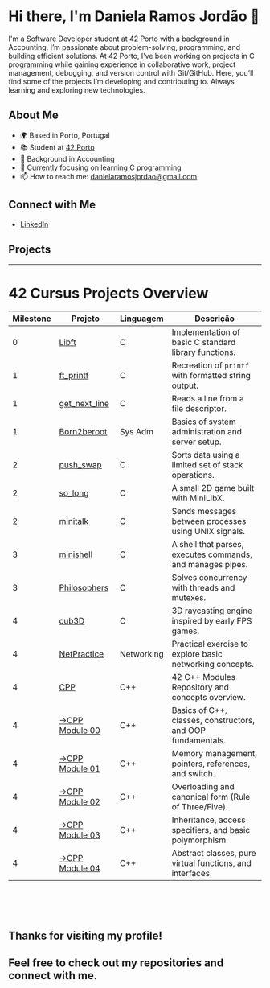 # Hi there, I'm Daniela Ramos Jordão 👋

I'm a Software Developer student at 42 Porto with a background in Accounting. I’m passionate about problem-solving, programming, and building efficient solutions.
At 42 Porto, I’ve been working on projects in C programming while gaining experience in collaborative work, project management, debugging, and version control with Git/GitHub.
Here, you’ll find some of the projects I’m developing and contributing to. Always learning and exploring new technologies. 

## About Me

- 🌍 Based in Porto, Portugal
- 📚 Student at [42 Porto](https://www.42porto.com)
- 💼 Background in Accounting
- 🌱 Currently focusing on learning C programming
- 📫 How to reach me: [danielaramosjordao@gmail.com](mailto:danielaramosjordao@gmail.com)
  
## Connect with Me

- [LinkedIn](https://linkedin.com/in/daniela-ramos-jordao/)

## Projects

---

# 42 Cursus Projects Overview

| Milestone | Projeto                                      | Linguagem | Descrição                                                      |
|-----------|---------------------------------------------|-----------|----------------------------------------------------------------|
| 0         | [Libft](https://github.com/danielarjordao/Libft.git)         | C         | Implementation of basic C standard library functions.          |
| 1         | [ft_printf](https://github.com/danielarjordao/ft_printf.git)     | C         | Recreation of `printf` with formatted string output.           |
| 1         | [get_next_line](https://github.com/danielarjordao/get_next_line.git) | C         | Reads a line from a file descriptor.                            |
| 1         | [Born2beroot](https://github.com/danielarjordao/Born2beroot.git)   | Sys Adm | Basics of system administration and server setup.              |
| 2         | [push_swap](https://github.com/danielarjordao/push_swap.git)     | C         | Sorts data using a limited set of stack operations.             |
| 2         | [so_long](https://github.com/danielarjordao/so_long)       | C         | A small 2D game built with MiniLibX.                            |
| 2         | [minitalk](https://github.com/danielarjordao/minitalk)      | C         | Sends messages between processes using UNIX signals.           |
| 3         | [minishell](https://github.com/danielarjordao/minishell)     | C         | A shell that parses, executes commands, and manages pipes.      |
| 3         | [Philosophers](https://github.com/danielarjordao/Philosophers)  | C         | Solves concurrency with threads and mutexes.                    |
| 4         | [cub3D](https://github.com/danielarjordao/cub3D)         | C         | 3D raycasting engine inspired by early FPS games.               |
| 4         | [NetPractice](https://github.com/danielarjordao/NetPractice.git)   | Networking| Practical exercise to explore basic networking concepts.        |
| 4         | [CPP](https://github.com/danielarjordao/CPP.git) | C++      | 42 C++ Modules Repository and concepts overview.  |
| 4         | [→CPP Module 00](https://github.com/danielarjordao/CPP/tree/d296601ee282196436ae88be01159e29146afcf6/CPP%20Module%2000) | C++      | Basics of C++, classes, constructors, and OOP fundamentals. |
| 4         | [→CPP Module 01](https://github.com/danielarjordao/CPP/tree/d296601ee282196436ae88be01159e29146afcf6/CPP%20Module%2001) | C++      | Memory management, pointers, references, and switch.          |
| 4         | [→CPP Module 02](https://github.com/danielarjordao/CPP/tree/d296601ee282196436ae88be01159e29146afcf6/CPP%20Module%2002) | C++      | Overloading and canonical form (Rule of Three/Five).           |
| 4         | [→CPP Module 03](https://github.com/danielarjordao/CPP/tree/d296601ee282196436ae88be01159e29146afcf6/CPP%20Module%2003) | C++      | Inheritance, access specifiers, and basic polymorphism.        |
| 4         | [→CPP Module 04](https://github.com/danielarjordao/CPP/tree/d296601ee282196436ae88be01159e29146afcf6/CPP%20Module%2004) | C++      | Abstract classes, pure virtual functions, and interfaces.      |

<br><br><br>

## Thanks for visiting my profile! 
## Feel free to check out my repositories and connect with me.
